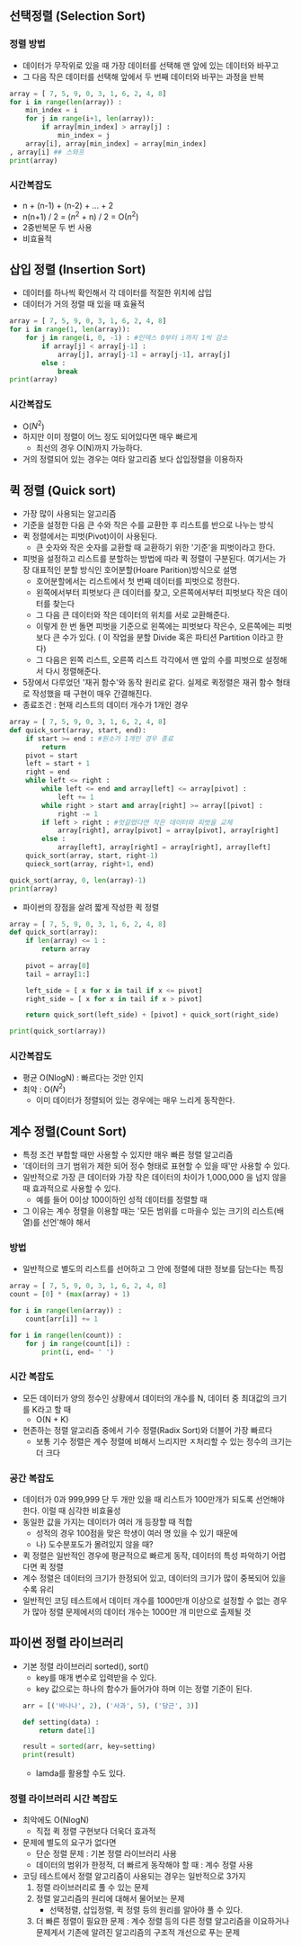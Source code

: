 ## 선택정렬 (Selection Sort)
### 정렬 방법 
- 데이터가 무작위로 있을 때
가장 데이터를 선택해 맨 앞에 있는 데이터와 바꾸고 
- 그 다음 작은 데이터를 선택해 앞에서 두 번째 데이터와 바꾸는 과정을 반복
```python
array = [ 7, 5, 9, 0, 3, 1, 6, 2, 4, 8]
for i in range(len(array)) :
    min_index = i 
    for j in range(i+1, len(array)): 
        if array[min_index] > array[j] :
            min_index = j 
    array[i], array[min_index] = array[min_index]
, array[i] ## 스와프 
print(array)
```
### 시간복잡도 
- n + (n-1) + (n-2) + ... + 2
- n(n+1) / 2 = ($n^2$ + n) / 2 = O($n^2$) 
- 2중반복문 두 번 사용 
- 비효율적 

## 삽입 정렬 (Insertion Sort)
- 데이터를 하나씩 확인해서 각 데이터를 적절한 위치에 삽입 
- 데이터가 거의 정렬 때 있을 때 효율적 
```python
array = [ 7, 5, 9, 0, 3, 1, 6, 2, 4, 8]
for i in range(1, len(array)):
    for j in range(i, 0, -1) : #인덱스 0부터 i까지 1씩 감소
        if array[j] < array[j-1] :
            array[j], array[j-1] = array[j-1], array[j]
        else :
            break
print(array)
```
### 시간복잡도 
- O($N^2$)
- 하지만 이미 정렬이 어느 정도 되어있다면 매우 빠르게 
    -   최선의 경우 O(N)까지 가능하다. 
- 거의 정렬되어 있는 경우는 여타 알고리즘 보다 삽입정렬을 이용하자 

## 퀵 정렬 (Quick sort)
- 가장 많이 사용되는 알고리즘 
- 기준을 설정한 다음 큰 수와 작은 수를 교환한 후 리스트를 반으로 나누는 방식 
- 퀵 정렬에서는 피벗(Pivot)이이 사용된다. 
    -   큰 숫자와 작은 숫자를 교환할 때 교환하기 위한 '기준'을 피벗이라고 한다.
- 피벗을 설정하고 리스트를 분할하는 방법에 따라 퀵 정렬이 구분된다. 여기서는 가장 대표적인 분할 방식인 호어분할(Hoare Parition)방식으로 설명 
    -   호어분할에서는 리스트에서 첫 번째 데이터를 피벗으로 정한다. 
    -   왼쪽에서부터 피벗보다 큰 데이터를 찾고, 오른쪽에서부터 피벗보다 작은 데이터를 찾는다 
    -   그 다음 큰 데이터와 작은 데이터의 위치를 서로 교환해준다. 
    -   이렇게 한 번 돌면 피벗을 기준으로 왼쪽에는 피벗보다 작은수, 오른쪽에는 피벗보다 큰 수가 있다. ( 이 작업을 분할 Divide 혹은 파티션 Partition 이라고 한다)
    -   그 다음은 왼쪽 리스트, 오른쪽 리스트 각각에서 맨 앞의 수를 피벗으로 설정해서 다시 정렬해준다. 
-   5장에서 다루었던 '재귀 함수'와 동작 원리로 같다. 실제로 퀵정렬은 재귀 함수 형태로 작성했을 때 구현이 매우 간결해진다. 
-   종료조건 : 현재 리스트의 데이터 개수가 1개인 경우 
```python
array = [ 7, 5, 9, 0, 3, 1, 6, 2, 4, 8]
def quick_sort(array, start, end):
    if start >= end : #원소가 1개인 경우 종료 
        return
    pivot = start
    left = start + 1
    right = end 
    while left <= right :
        while left <= end and array[left] <= array[pivot] : 
            left += 1
        while right > start and array[right] >= array[[pivot] :
            right -= 1 
        if left > right : #엇갈렸다면 작은 데이터와 피벗을 교체  
            array[right], array[pivot] = array[pivot], array[right]
        else : 
            array[left], array[right] = array[right], array[left]
    quick_sort(array, start, right-1)
    quieck_sort(array, right+1, end)

quick_sort(array, 0, len(array)-1)
print(array)
```
- 파이썬의 장점을 살려 짧게 작성한 퀵 정렬 
```python
array = [ 7, 5, 9, 0, 3, 1, 6, 2, 4, 8]
def quick_sort(array):
    if len(array) <= 1 :
        return array
    
    pivot = array[0]
    tail = array[1:]

    left_side = [ x for x in tail if x <= pivot] 
    right_side = [ x for x in tail if x > pivot]

    return quick_sort(left_side) + [pivot] + quick_sort(right_side)

print(quick_sort(array))
```    
### 시간복잡도 
- 평균 O(NlogN) : 빠르다는 것만 인지
- 최악 : O($N^2$)
    -   이미 데이터가 정렬되어 있는 경우에는 매우 느리게 동작한다. 

## 계수 정렬(Count Sort)
- 특정 조건 부합할 때만 사용할 수 있지만 매우 빠른 정렬 알고리즘 
- '데이터의 크기 범위가 제한 되어 정수 형태로 표현할 수 있을 때'만 사용할 수 있다. 
- 일반적으로 가장 큰 데이터와 가장 작은 데이터의 차이가 1,000,000 을 넘지 않을 때 효과적으로 사용할 수 있다. 
    -   예를 들어 0이상 100이하인 성적 데이터를 정렬할 때 
-   그 이유는 계수 정렬을 이용할 때는 '모든 범위를 ㄷ마을수 있는 크기의 리스트(배열)를 선언'해야 해서 
### 방법
- 일반적으로 별도의 리스트를 선어하고 그 안에 정렬에 대한 정보를 담는다는 특징 
```python
array = [ 7, 5, 9, 0, 3, 1, 6, 2, 4, 8]
count = [0] * (max(array) + 1)

for i in range(len(array)) :
    count[arr[i]] += 1

for i in range(len(count)) :
    for j in range(count[i]) :
        print(i, end= ' ')
```
### 시간 복잡도 
- 모든 데이터가 양의 정수인 상황에서 데이터의 개수를 N, 데이터 중 최대값의 크기를 K라고 할 때
    -   O(N + K)
- 현존하는 정렬 알고리즘 중에서 기수 정렬(Radix Sort)와 더블어 가장 빠르다 
    -    보통 기수 정렬은 계수 정렬에 비해서 느리지만 ㅈ처리할 수 있는 정수의 크기는 더 크다 

### 공간 복잡도 
-   데이터가 0과 999,999 단 두 개만 있을 때 리스트가 100만개가 되도록 선언해야 한다. 이럴 때 심각한 비효율성 
- 동일한 값을 가지는 데이터가 여러 개 등장할 때 적합 
    -   성적의 경우 100점을 맞은 학생이 여러 명 있을 수 있기 때문에 
    -   나) 도수분포도가 몰려있지 않을 때?
-   퀵 정렬은 일반적인 경우에 평균적으로 빠르게 동작, 데이터의 특성 파악하기 어렵다면 퀵 정렬 
-   계수 정렬은 데이터의 크기가 한정되어 있고, 데이터의 크기가 많이 중복되어 있을 수록 유리 
-   일반적인 코딩 테스트에서 데이터 개수를 1000만개 이상으로 설정할 수 없는 경우가 많아 정렬 문제에서의 데이터 개수는 1000만 개 미만으로 출제될 것 

## 파이썬 정렬 라이브러리 
- 기본 정렬 라이브러리 sorted(), sort()
    -   key를 매개 변수로 입력받을 수 있다.
    -   key 값으로는 하나의 함수가 들어가야 하며 이는 정렬 기준이 된다. 
    ```python
    arr = [('바나나', 2), ('사과', 5), ('당근', 3)]

    def setting(data) :
        return date[1]
    
    result = sorted(arr, key=setting)
    print(result)
    ```
    -   lamda를 활용할 수도 있다. 

### 정렬 라이브러리 시간 복잡도 
- 최악에도 O(NlogN)
    -   직접 퀵 정렬 구현보다 더욱더 효과적 
- 문제에 별도의 요구가 없다면 
    -    단순 정렬 문제 : 기본 정렬 라이브러리 사용 
    -   데이터의 범위가 한정적, 더 빠르게 동작해야 할 때 : 계수 정렬 사용 
-   코딩 테스트에서 정렬 알고리즘이 사용되는 경우는 일반적으로 3가지 
    1. 정렬 라이브러리로 풀 수 있는 문제 
    2. 정렬 알고리즘의 원리에 대해서 물어보는 문제
        -   선택정렬, 삽입정렬, 퀵 정렬 등의 원리를 알아야 풀 수 있다. 
    3. 더 빠른 정렬이 필요한 문제 : 계수 정렬 등의 다른 정렬 알고리즘을 이요하거나 문제게서 기존에 알려진 알고리즘의 구조적 개선으로 푸는 문제 

